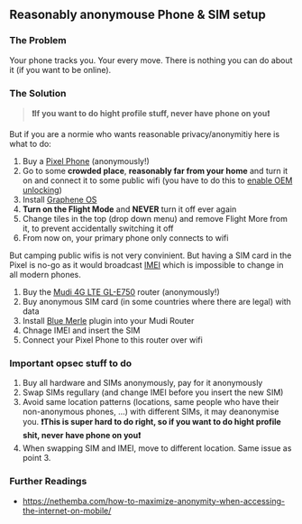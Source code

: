 ## Reasonably anonymouse Phone & SIM setup

### The Problem

Your phone tracks you. Your every move. There is nothing you can do about it (if you want to be online). 

### The Solution

> **❗If you want to do hight profile stuff, never have phone on you❗**

But if you are a normie who wants reasonable privacy/anonymitiy here is what to do:

1. Buy a [Pixel Phone](https://grapheneos.org/faq#recommended-devices) (anonymously!)
2. Go to some **crowded place**, **reasonably far from your home** and turn it on and connect it to some public wifi (you have to do this to [enable OEM unlocking](ttps://grapheneos.org/install/web#enabling-oem-unlocking))
3. Install [Graphene OS](https://grapheneos.org/install/web)
4. **Turn on the Flight Mode** and **NEVER** turn it off ever again
5. Change tiles in the top (drop down menu) and remove Flight More from it, to prevent accidentally switching it off
6. From now on, your primary phone only connects to wifi

But camping public wifis is not very convinient. But having a SIM card in the Pixel is no-go as it would broadcast [IMEI](https://en.wikipedia.org/wiki/International_Mobile_Equipment_Identity) which is impossible to change in all modern phones.

1. Buy the [Mudi 4G LTE GL-E750](https://www.gl-inet.com/products/gl-e750/) router (anonymously!)
2. Buy anonymous SIM card (in some countries where there are legal) with data
3. Install [Blue Merle](https://github.com/srlabs/blue-merle) plugin into your Mudi Router
4. Chnage IMEI and insert the SIM
5. Connect your Pixel Phone to this router over wifi

### Important opsec stuff to do   
1. Buy all hardware and SIMs anonymously, pay for it anonymously
2. Swap SIMs regullary (and change IMEI before you insert the new SIM)
3. Avoid same location patterns (locations, same people who have their non-anonymous phones, ...) with different SIMs, it may deanonymise you. **❗This is super hard to do right, so if you want to do hight profile shit, never have phone on you❗**
4. When swapping SIM and IMEI, move to different location. Same issue as point 3.

### Further Readings
- https://nethemba.com/how-to-maximize-anonymity-when-accessing-the-internet-on-mobile/
